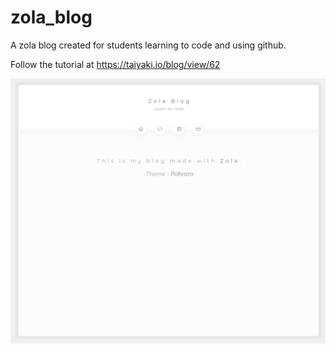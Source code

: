 # zola_blog
A zola blog created for students learning to code and using github.

Follow the tutorial at https://taiyaki.io/blog/view/62

![alt text](https://raw.githubusercontent.com/yonseo/zola_blog/master/screenshot.png)

